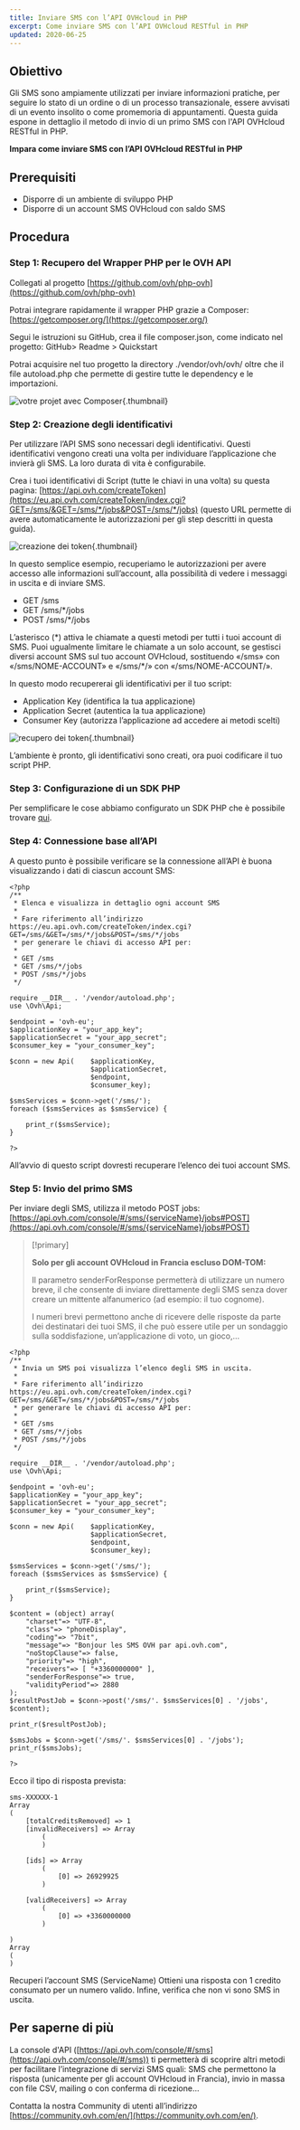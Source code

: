 ```yaml
---
title: Inviare SMS con l’API OVHcloud in PHP
excerpt: Come inviare SMS con l’API OVHcloud RESTful in PHP
updated: 2020-06-25
---
```


## Obiettivo

Gli SMS sono ampiamente utilizzati per inviare informazioni pratiche, per seguire lo stato di un ordine o di un processo transazionale, essere avvisati di un evento insolito o come promemoria di appuntamenti. Questa guida espone in dettaglio il metodo di invio di un primo SMS con l'API OVHcloud RESTful in PHP. 

**Impara come inviare SMS con l’API OVHcloud RESTful in PHP**

## Prerequisiti

- Disporre di un ambiente di sviluppo PHP
- Disporre di un account SMS OVHcloud con saldo SMS

## Procedura

### Step 1: Recupero del Wrapper PHP per le OVH API

Collegati al progetto [https://github.com/ovh/php-ovh](https://github.com/ovh/php-ovh)

Potrai integrare rapidamente il wrapper PHP grazie a Composer: [https://getcomposer.org/](https://getcomposer.org/)

Segui le istruzioni su GitHub, crea il file composer.json, come indicato nel progetto:
GitHub> Readme > Quickstart

Potrai acquisire nel tuo progetto la directory ./vendor/ovh/ovh/ oltre che il file autoload.php che permette di gestire tutte le dependency e le importazioni.

![votre projet avec Composer](images/img_2450.jpg){.thumbnail}

### Step 2: Creazione degli identificativi

Per utilizzare l’API SMS sono necessari degli identificativi. Questi identificativi vengono creati una volta per individuare l’applicazione che invierà gli SMS. La loro durata di vita è configurabile.

Crea i tuoi identificativi di Script (tutte le chiavi in una volta) su questa pagina:
[https://api.ovh.com/createToken](https://eu.api.ovh.com/createToken/index.cgi?GET=/sms/&GET=/sms/*/jobs&POST=/sms/*/jobs) (questo URL permette di avere automaticamente le autorizzazioni per gli step descritti in questa guida).

![creazione dei token](images/img_2451.jpg){.thumbnail}

In questo semplice esempio, recuperiamo le autorizzazioni per avere accesso alle informazioni sull’account, alla possibilità di vedere i messaggi in uscita e di inviare SMS.

- GET /sms
- GET /sms/\*/jobs
- POST /sms/\*/jobs

L’asterisco (\*) attiva le chiamate a questi metodi per tutti i tuoi account di SMS. Puoi ugualmente limitare le chiamate a un solo account, se gestisci diversi account SMS sul tuo account OVHcloud, sostituendo «/sms» con «/sms/NOME-ACCOUNT» e «/sms/\*/» con «/sms/NOME-ACCOUNT/».

In questo modo recupererai gli identificativi per il tuo script:

- Application Key (identifica la tua applicazione)
- Application Secret (autentica la tua applicazione)
- Consumer Key (autorizza l’applicazione ad accedere ai metodi scelti)

![recupero dei token](images/img_2452.jpg){.thumbnail}

L’ambiente è pronto, gli identificativi sono creati, ora puoi codificare il tuo script PHP.

### Step 3: Configurazione di un SDK PHP

Per semplificare le cose abbiamo configurato un SDK PHP che è possibile trovare [qui](https://github.com/ovh/php-ovh-sms).

### Step 4: Connessione base all’API

A questo punto è possibile verificare se la connessione all’API è buona visualizzando i dati di ciascun account SMS:

```
<?php
/**
 * Elenca e visualizza in dettaglio ogni account SMS
 * 
 * Fare riferimento all’indirizzo https://eu.api.ovh.com/createToken/index.cgi?GET=/sms/&GET=/sms/*/jobs&POST=/sms/*/jobs
 * per generare le chiavi di accesso API per:
 *
 * GET /sms
 * GET /sms/*/jobs
 * POST /sms/*/jobs
 */

require __DIR__ . '/vendor/autoload.php';
use \Ovh\Api;

$endpoint = 'ovh-eu';
$applicationKey = "your_app_key";
$applicationSecret = "your_app_secret";
$consumer_key = "your_consumer_key";

$conn = new Api(    $applicationKey,
                    $applicationSecret,
                    $endpoint,
                    $consumer_key);
     
$smsServices = $conn->get('/sms/');
foreach ($smsServices as $smsService) {

    print_r($smsService);
}

?>
```

All’avvio di questo script dovresti recuperare l’elenco dei tuoi account SMS.

### Step 5: Invio del primo SMS

Per inviare degli SMS, utilizza il metodo POST jobs: [https://api.ovh.com/console/#/sms/{serviceName}/jobs#POST](https://api.ovh.com/console/#/sms/{serviceName}/jobs#POST)

> [!primary]
>
> **Solo per gli account OVHcloud in Francia escluso DOM-TOM:**
> 
> Il parametro senderForResponse permetterà di utilizzare un numero breve, il che consente di inviare direttamente degli SMS senza dover creare un mittente alfanumerico (ad esempio: il tuo cognome).
> 
> I numeri brevi permettono anche di ricevere delle risposte da parte dei destinatari dei tuoi SMS, il che può essere utile per un sondaggio sulla soddisfazione, un’applicazione di voto, un gioco,...
>

```
<?php
/**
 * Invia un SMS poi visualizza l’elenco degli SMS in uscita.
 * 
 * Fare riferimento all’indirizzo https://eu.api.ovh.com/createToken/index.cgi?GET=/sms/&GET=/sms/*/jobs&POST=/sms/*/jobs
 * per generare le chiavi di accesso API per:
 *
 * GET /sms
 * GET /sms/*/jobs
 * POST /sms/*/jobs
 */

require __DIR__ . '/vendor/autoload.php';
use \Ovh\Api;

$endpoint = 'ovh-eu';
$applicationKey = "your_app_key";
$applicationSecret = "your_app_secret";
$consumer_key = "your_consumer_key";

$conn = new Api(    $applicationKey,
                    $applicationSecret,
                    $endpoint,
                    $consumer_key);
     
$smsServices = $conn->get('/sms/');
foreach ($smsServices as $smsService) {

    print_r($smsService);
}

$content = (object) array(
	"charset"=> "UTF-8",
	"class"=> "phoneDisplay",
	"coding"=> "7bit",
	"message"=> "Bonjour les SMS OVH par api.ovh.com",
	"noStopClause"=> false,
	"priority"=> "high",
	"receivers"=> [ "+3360000000" ],
	"senderForResponse"=> true,
	"validityPeriod"=> 2880
);
$resultPostJob = $conn->post('/sms/'. $smsServices[0] . '/jobs', $content);

print_r($resultPostJob);

$smsJobs = $conn->get('/sms/'. $smsServices[0] . '/jobs');
print_r($smsJobs);
        
?>
```

Ecco il tipo di risposta prevista:

```
sms-XXXXXX-1
Array
(
    [totalCreditsRemoved] => 1
    [invalidReceivers] => Array
        (
        )

    [ids] => Array
        (
            [0] => 26929925
        )

    [validReceivers] => Array
        (
            [0] => +3360000000
        )

)
Array
(
)
```

Recuperi l’account SMS (ServiceName) Ottieni una risposta con 1 credito consumato per un numero valido. Infine, verifica che non vi sono SMS in uscita.

## Per saperne di più

La console d'API ([https://api.ovh.com/console/#/sms](https://api.ovh.com/console/#/sms)) ti permetterà di scoprire altri metodi per facilitare l’integrazione di servizi SMS quali: SMS che permettono la risposta (unicamente per gli account OVHcloud in Francia), invio in massa con file CSV, mailing o con conferma di ricezione...

Contatta la nostra Community di utenti all’indirizzo [https://community.ovh.com/en/](https://community.ovh.com/en/).
